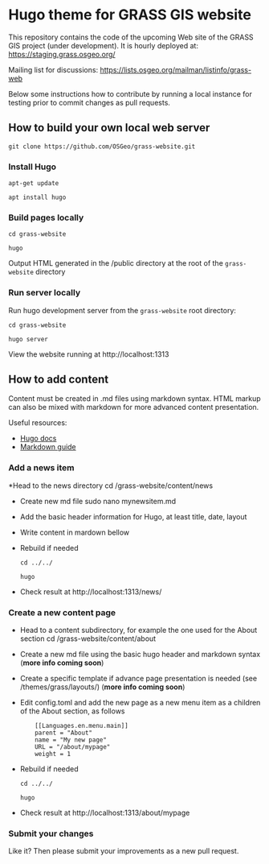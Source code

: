# Hugo theme for GRASS GIS website

This repository contains the code of the upcoming Web site of the GRASS GIS project (under development).
It is hourly deployed at: https://staging.grass.osgeo.org/

Mailing list for discussions: https://lists.osgeo.org/mailman/listinfo/grass-web

Below some instructions how to contribute by running a local instance for testing
prior to commit changes as pull requests.

## How to build your own local web server

    git clone https://github.com/OSGeo/grass-website.git

### Install Hugo

    apt-get update

    apt install hugo

### Build pages locally

    cd grass-website

    hugo

Output HTML generated in the /public directory at the root of the `grass-website` directory

### Run server locally

Run hugo development server from the `grass-website` root directory:

    cd grass-website

    hugo server

View the website running at  http://localhost:1313


## How to add content

Content must be created in .md files using markdown syntax. HTML markup can also be mixed with markdown for more advanced content presentation.

Useful resources:
 * [Hugo docs](https://gohugo.io/documentation/)
 * [Markdown guide](https://www.markdownguide.org/basic-syntax/)

### Add a news item

 *Head to the news directory
     cd /grass-website/content/news

* Create new md file
     sudo nano mynewsitem.md

* Add the basic header information for Hugo, at least title, date, layout

* Write content in mardown bellow

* Rebuild if needed

      cd ../../
     
      hugo

* Check result at http://localhost:1313/news/

### Create a new content page

* Head to a content subdirectory, for example the one used for the About section
     cd /grass-website/content/about

* Create a new md file using the basic hugo header and markdown syntax
 (**more info coming soon**)

* Create a specific template if advance page presentation is needed (see /themes/grass/layouts/)
(**more info coming soon**)

* Edit config.toml and add the new page as a new menu item as a children of the About section, as follows

          [[Languages.en.menu.main]]
          parent = "About"
          name = "My new page"
          URL = "/about/mypage"
          weight = 1

* Rebuild if needed

      cd ../../
     
      hugo

* Check result at http://localhost:1313/about/mypage

### Submit your changes

Like it? Then please submit your improvements as a new pull request.
